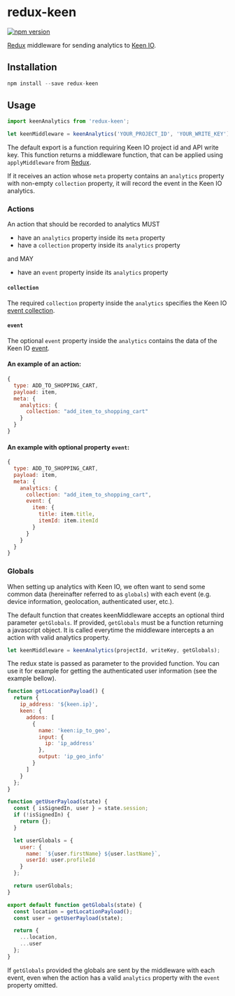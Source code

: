 redux-keen
==========

[![npm version](https://img.shields.io/npm/v/redux-keen.svg?style=flat-square)](https://www.npmjs.com/package/redux-keen)

[Redux](http://rackt.github.io/redux) middleware for sending analytics to [Keen IO](https://keen.io/).

## Installation

```js
npm install --save redux-keen
```

## Usage

```js
import keenAnalytics from 'redux-keen';

let keenMiddleware = keenAnalytics('YOUR_PROJECT_ID', 'YOUR_WRITE_KEY');
```

The default export is a function requiring Keen IO project id and API write key. This function returns a middleware function, that can be applied using `applyMiddleware` from [Redux](http://rackt.github.io/redux).

If it receives an action whose `meta` property contains an `analytics` property with non-empty `collection` property, it will record the event in the Keen IO analytics.

### Actions

An action that should be recorded to analytics MUST
- have an `analytics` property inside its `meta` property
- have a `collection` property inside its `analytics` property

and MAY
- have an `event` property inside its `analytics` property

#### `collection`
The required `collection` property inside the `analytics` specifies the Keen IO [event collection](https://keen.io/docs/api/#event-collections).

#### `event`
The optional `event` property inside the `analytics` contains the data of the Keen IO [event](https://keen.io/docs/api/#events).


#### An example of an action:
```js
{
  type: ADD_TO_SHOPPING_CART,
  payload: item,
  meta: {
    analytics: {
      collection: "add_item_to_shopping_cart"
    }
  }
}
```

#### An example with optional property `event`:
```js
{
  type: ADD_TO_SHOPPING_CART,
  payload: item,
  meta: {
    analytics: {
      collection: "add_item_to_shopping_cart",
      event: {
        item: {
          title: item.title,
          itemId: item.itemId
        }
      }
    }
  }
}
```


### Globals
When setting up analytics with Keen IO, we often want to send some common data (hereinafter referred to as `globals`) with each event (e.g. device information, geolocation, authenticated user, etc.).

The default function that creates keenMiddleware accepts an optional third parameter `getGlobals`.
If provided, `getGlobals` must be a function returning a javascript object. It is called everytime the middleware intercepts a an action with valid analytics property.

```js
let keenMiddleware = keenAnalytics(projectId, writeKey, getGlobals);
```

The redux state is passed as parameter to the provided function. You can use it for example for getting the authenticated user information (see the example bellow).

```js
function getLocationPayload() {
  return {
    ip_address: '${keen.ip}',
    keen: {
      addons: [
        {
          name: 'keen:ip_to_geo',
          input: {
            ip: 'ip_address'
          },
          output: 'ip_geo_info'
        }
      ]
    }
  };
}

function getUserPayload(state) {
  const { isSignedIn, user } = state.session;
  if (!isSignedIn) {
    return {};
  }

  let userGlobals = {
    user: {
      name: `${user.firstName} ${user.lastName}`,
      userId: user.profileId
    }
  };

  return userGlobals;
}

export default function getGlobals(state) {
  const location = getLocationPayload();
  const user = getUserPayload(state);

  return {
    ...location,
    ...user
  };
}
```

If `getGlobals` provided the globals are sent by the middleware with each event, even when the action has a valid `analytics` property with the `event` property omitted.
